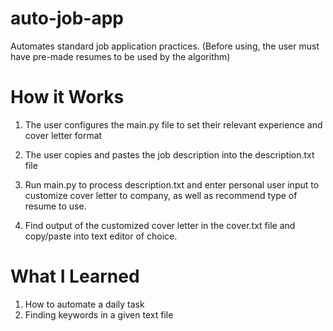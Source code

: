 # auto-job-app
Automates standard job application practices. (Before using, the user must have pre-made resumes to be used by the algorithm)

# How it Works
1. The user configures the main.py file to set their relevant experience and cover letter format

2. The user copies and pastes the job description into the description.txt file

3. Run main.py to process description.txt and enter personal user input to customize cover letter to company, as well as recommend type of resume to use. 

4. Find output of the customized cover letter in the cover.txt file and copy/paste into text editor of choice.

# What I Learned
1. How to automate a daily task
2. Finding keywords in a given text file
